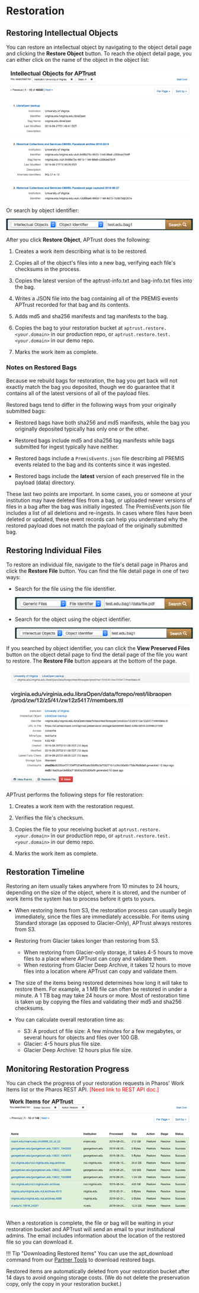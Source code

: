 # Restoration

## Restoring Intellectual Objects

You can restore an intellectual object by navigating to the object detail page and clicking the __Restore Object__ button. To reach the object detail page, you can either click on the name of the object in the object list:

![List of intellectual objects](/img/pharos/ObjectList.png)

Or search by object identifier:

![Pharos search by object identifier](/img/pharos/ObjectSearch.png)

After you click __Restore Object__, APTrust does the following:

1. Creates a work item describing what is to be restored.

1. Copies all of the object's files into a new bag, verifying each file's checksums in the process.

1. Copies the latest version of the aptrust-info.txt and bag-info.txt files into the bag.

1. Writes a JSON file into the bag containing all of the PREMIS events APTrust recorded for that bag and its contents.

1. Adds md5 and sha256 manifests and tag manifests to the bag.

1. Copies the bag to your restoration bucket at `aptrust.restore.<your.domain>` in our production repo, or `aptrust.restore.test.<your.domain>` in our demo repo.

1. Marks the work item as complete.


### Notes on Restored Bags

Because we rebuild bags for restoration, the bag you get back will not exactly match the bag you deposited, though we do guarantee that it contains all of the latest versions of all of the payload files.

Restored bags tend to differ in the following ways from your originally submitted bags:

* Restored bags have both sha256 and md5 manifests, while the bag you originally deposited typically has only one or the other.

* Restored bags include md5 and sha256 tag manifests while bags submitted for ingest typically have neither.

* Restored bags include a `PremisEvents.json` file describing all PREMIS events related to the bag and its contents since it was ingested.

* Restored bags include the __latest__ version of each preserved file in the payload (data) directory.

These last two points are important. In some cases, you or someone at your institution may have deleted files from a bag, or uploaded newer versions of files in a bag after the bag was initially ingested. The PremisEvents.json file includes a list of all deletions and re-ingests. In cases where files have been deleted or updated, these event records can help you understand why the restored payload does not match the payload of the originally submitted bag.


## Restoring Individual Files

To restore an individual file, navigate to the file's detail page in Pharos and click the __Restore File__ button. You can find the file detail page in one of two ways:

* Search for the file using the file identifier.

    ![Pharos search by file identifier](/img/pharos/FileSearch.png)

* Search for the object using the object identifier.

    ![Pharos search by object identifier](/img/pharos/ObjectSearch.png)

If you searched by object identifier, you can click the __View Preserved Files__ button on the object detail page to find the detail page of the file you want to restore. The __Restore File__ button appears at the bottom of the page.

![Pharos File Detail page showing the restore button](/img/pharos/FileDetail.png)

APTrust performs the following steps for file restoration:

1. Creates a work item with the restoration request.

1. Verifies the file's checksum.

1. Copies the file to your receiving bucket at `aptrust.restore.<your.domain>` in our production repo, or `aptrust.restore.test.<your.domain>` in our demo repo.

1. Marks the work item as complete.

## Restoration Timeline

Restoring an item usually takes anywhere from 10 minutes to 24 hours, depending on the size of the object, where it is stored, and the number of work items the system has to process before it gets to yours.

* When restoring items from S3, the restoration process can usually begin immediately, since the files are immediately accessible. For items using Standard storage (as opposed to Glacier-Only), APTrust always restores from S3.

* Restoring from Glacier takes longer than restoring from S3.
    * When restoring from Glacier-only storage, it takes 4-5 hours to move files to a place where APTrust can copy and validate them.
    * When restoring from Glacier Deep Archive, it takes 12 hours to move files into a location where APTrust can copy and validate them.

* The size of the items being restored determines how long it will take to restore them. For example, a 1 MB file can often be restored in under a minute. A 1 TB bag may take 24 hours or more. Most of restoration time is taken up by copying the files and validating their md5 and sha256 checksums.

* You can calculate overall restoration time as:
    * S3: A product of file size: A few minutes for a few megabytes, or several hours for objects and files over 100 GB.
    * Glacier: 4-5 hours plus file size.
    * Glacier Deep Archive: 12 hours plus file size.

## Monitoring Restoration Progress

You can check the progress of your restoration requests in Pharos' Work Items list or the Pharos REST API. <span style="color:red;">[Need link to REST API doc.]</span>

![Pharos work items list showing completed restoration requests](/img/pharos/RestorationWorkItems.png)

When a restoration is complete, the file or bag will be waiting in your restoration bucket and APTrust will send an email to your institutional admins. The email includes information about the location of the restored file so you can download it.

!!! Tip "Downloading Restored Items"
    You can use the apt_download command from our [Partner Tools](../partner_tools.md) to download restored bags.

Restored items are automatically deleted from your restoration bucket after 14 days to avoid ongoing storage costs. (We do not delete the preservation copy, only the copy in your restoration bucket.)
